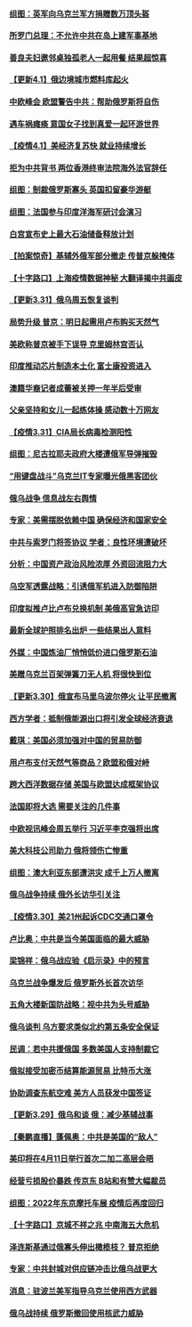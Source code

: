 #### [组图：英军向乌克兰军方捐赠数万顶头盔](../pages/nsc418/n13688504.md) 
#### [所罗门总理：不允许中共在岛上建军事基地](../pages/nsc418/n13688872.md) 
#### [善良夫妇邀邻桌独孤老人一起用餐 结果超惊喜](../pages/nsc418/n13688346.md) 
#### [【更新4.1】俄边境城市燃料库起火](../pages/nsc418/n13688930.md) 
#### [中欧峰会 欧盟警告中共：帮助俄罗斯将自伤](../pages/nsc418/n13688810.md) 
#### [遇车祸瘫痪 意国女子找到真爱一起环游世界](../pages/nsc418/n13688308.md) 
#### [【疫情4.1】美经济复苏快 就业持续增长](../pages/nsc418/n13688194.md) 
#### [拒为中共背书 两位香港终审法院海外法官辞任](../pages/nsc418/n13688240.md) 
#### [组图：制裁俄罗斯寡头 英国扣留豪华游艇](../pages/nsc418/n13686027.md) 
#### [组图：法国参与印度洋海军研讨会演习](../pages/nsc418/n13685835.md) 
#### [白宫宣布史上最大石油储备释放计划](../pages/nsc418/n13686959.md) 
#### [【拍案惊奇】基辅外俄军部分撤走 传普京躲掩体](../pages/nsc418/n13686092.md) 
#### [【十字路口】上海疫情数据神秘 大翻译揭中共画皮](../pages/nsc418/n13686089.md) 
#### [【更新3.31】俄乌周五恢复谈判](../pages/nsc418/n13686004.md) 
#### [局势升级 普京：明日起需用卢布购买天然气](../pages/nsc418/n13686807.md) 
#### [美欧称普京被手下误导 克里姆林宫否认](../pages/nsc418/n13686674.md) 
#### [印度推动芯片制造本土化 富士康投资进入](../pages/nsc418/n13686813.md) 
#### [澳籍华裔记者成蕾被关押一年半后受审](../pages/nsc418/n13686690.md) 
#### [父亲坚持和女儿一起练体操 感动数十万网友](../pages/nsc418/n13685794.md) 
#### [【疫情3.31】CIA局长病毒检测阳性](../pages/nsc418/n13685504.md) 
#### [组图：尼古拉耶夫政府大楼遭俄军导弹摧毁](../pages/nsc418/n13683373.md) 
#### [“用键盘战斗”乌克兰IT专家曝光俄黑客团伙](../pages/nsc418/n13684991.md) 
#### [俄乌战争 信息战左右舆情](../pages/nsc418/n13684987.md) 
#### [专家：美需摆脱依赖中国 确保经济和国家安全](../pages/nsc418/n13684518.md) 
#### [中共与索罗门将签协议 学者：良性环境遭破坏](../pages/nsc418/n13684536.md) 
#### [分析：中国资产政治风险浓厚 外资回流阻力大](../pages/nsc418/n13684349.md) 
#### [乌空军透露战略：引诱俄军机进入防御陷阱](../pages/nsc418/n13684456.md) 
#### [印度拟推卢比卢布兑换机制 美俄高官急访印](../pages/nsc418/n13684425.md) 
#### [最新全球护照排名出炉 一些结果出人意料](../pages/nsc418/n13684169.md) 
#### [外媒：中国炼油厂悄悄低价进口俄罗斯石油](../pages/nsc418/n13684278.md) 
#### [美赠乌克兰百架弹簧刀无人机 将很快到位](../pages/nsc418/n13684178.md) 
#### [【更新3.30】俄宣布马里乌波尔停火 让平民撤离](../pages/nsc418/n13683312.md) 
#### [西方学者：抵制俄能源出口将引发全球经济衰退](../pages/nsc418/n13684225.md) 
#### [戴琪：美国必须加强对中国的贸易防御](../pages/nsc418/n13684167.md) 
#### [用卢布支付天然气等商品？欧盟和俄对峙](../pages/nsc418/n13684096.md) 
#### [跨大西洋数据存储 美国与欧盟达成框架协议](../pages/nsc418/n13684156.md) 
#### [法国即将大选 需要关注的几件事](../pages/nsc418/n13683808.md) 
#### [中欧视讯峰会周五举行 习近平李克强将出席](../pages/nsc418/n13683858.md) 
#### [美大科技公司助力 俄将领伤亡惨重](../pages/nsc418/n13683899.md) 
#### [组图：澳大利亚东部遭洪灾 成千上万人撤离](../pages/nsc418/n13683597.md) 
#### [俄乌战争持续 俄外长访华引关注](../pages/nsc418/n13683533.md) 
#### [【疫情3.30】美21州起诉CDC交通口罩令](../pages/nsc418/n13681868.md) 
#### [卢比奥：中共是当今美国面临的最大威胁](../pages/nsc418/n13682531.md) 
#### [梁锦祥：俄乌战应验《启示录》中的预言](../pages/nsc418/n13682256.md) 
#### [乌克兰战争爆发后 俄罗斯外长首次访华](../pages/nsc418/n13682862.md) 
#### [五角大楼新国防战略：视中共为头号威胁](../pages/nsc418/n13682512.md) 
#### [俄乌谈判 乌方要求类似北约第五条安全保证](../pages/nsc418/n13682519.md) 
#### [民调：若中共援俄国 多数美国人支持制裁它](../pages/nsc418/n13682322.md) 
#### [俄拟接受加密币结算能源贸易 比特币大涨](../pages/nsc418/n13682181.md) 
#### [协助调查东航空难 美方人员获发中国签证](../pages/nsc418/n13681776.md) 
#### [【更新3.29】俄乌和谈 俄：减少基辅战事](../pages/nsc418/n13680855.md) 
#### [【秦鹏直播】蓬佩奥：中共是美国的“敌人”](../pages/nsc418/n13681819.md) 
#### [美印将在4月11日举行首次二加二高层会晤](../pages/nsc418/n13681750.md) 
#### [经营亏损股价暴跌 传京东 B站和有赞大幅裁员](../pages/nsc418/n13681629.md) 
#### [组图：2022年东京摩托车展 疫情后再度回归](../pages/nsc418/n13678423.md) 
#### [【十字路口】京城不祥之兆 中南海五大危机](../pages/nsc418/n13681057.md) 
#### [泽连斯基通过俄寡头伸出橄榄枝？ 普京拒绝](../pages/nsc418/n13681561.md) 
#### [专家：中共封城对供应链冲击比俄乌战更大](../pages/nsc418/n13681593.md) 
#### [消息：驻波兰美军指导乌克兰使用西方武器](../pages/nsc418/n13681601.md) 
#### [俄乌战持续 俄罗斯撤回使用核武力威胁](../pages/nsc418/n13681293.md) 
